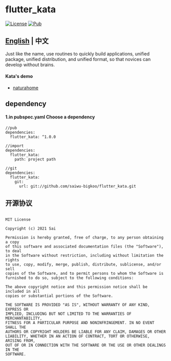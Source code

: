 # flutter_kata

[![License](https://img.shields.io/badge/license-MIT-green.svg)](/LICENSE)
[![Pub](https://img.shields.io/badge/pub-v1.0.0-orange.svg)](https://pub.dartlang.org/packages/flutter_kata)

## [English](https://github.com/saiwu-bigkoo/flutter_kata/blob/master/README_EN.md) | 中文

Just like the name, use routines to quickly build applications, unified package, unified distribution, and unified format, so that novices can develop without brains.



#### Kata's demo

 - [naturahome](https://github.com/saiwu-bigkoo/NaturalHome)


## dependency
#### 1.in pubspec.yaml Choose a dependency
```
//pub
dependencies:
  flutter_kata: ^1.0.0

//import
dependencies:
  flutter_kata:
    path: project path

//git
dependencies:
  flutter_kata:
    git:
      url: git://github.com/saiwu-bigkoo/flutter_kata.git
```






## 开源协议

```

MIT License

Copyright (c) 2021 Sai

Permission is hereby granted, free of charge, to any person obtaining a copy
of this software and associated documentation files (the "Software"), to deal
in the Software without restriction, including without limitation the rights
to use, copy, modify, merge, publish, distribute, sublicense, and/or sell
copies of the Software, and to permit persons to whom the Software is
furnished to do so, subject to the following conditions:

The above copyright notice and this permission notice shall be included in all
copies or substantial portions of the Software.

THE SOFTWARE IS PROVIDED "AS IS", WITHOUT WARRANTY OF ANY KIND, EXPRESS OR
IMPLIED, INCLUDING BUT NOT LIMITED TO THE WARRANTIES OF MERCHANTABILITY,
FITNESS FOR A PARTICULAR PURPOSE AND NONINFRINGEMENT. IN NO EVENT SHALL THE
AUTHORS OR COPYRIGHT HOLDERS BE LIABLE FOR ANY CLAIM, DAMAGES OR OTHER
LIABILITY, WHETHER IN AN ACTION OF CONTRACT, TORT OR OTHERWISE, ARISING FROM,
OUT OF OR IN CONNECTION WITH THE SOFTWARE OR THE USE OR OTHER DEALINGS IN THE
SOFTWARE.


```
